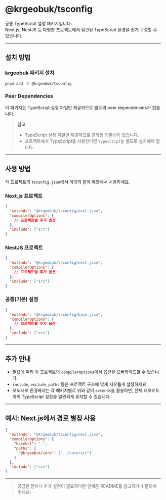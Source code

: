 # @krgeobuk/tsconfig

공통 TypeScript 설정 패키지입니다.  
Next.js, NestJS 등 다양한 프로젝트에서 일관된 TypeScript 환경을 쉽게 구성할 수 있습니다.

---

## 설치 방법

### krgeobuk 패키지 설치

```sh
pnpm add -D @krgeobuk/tsconfig
```

### Peer Dependencies

이 패키지는 TypeScript 설정 파일만 제공하므로 별도의 peer dependencies가 없습니다. 

> **참고**
> - TypeScript 설정 파일만 제공하므로 런타임 의존성이 없습니다.
> - 프로젝트에서 TypeScript를 사용한다면 `typescript`는 별도로 설치해야 합니다.

---

## 사용 방법

각 프로젝트의 `tsconfig.json`에서 아래와 같이 확장해서 사용하세요.

### Next.js 프로젝트

```json
{
  "extends": "@krgeobuk/tsconfig/next.json",
  "compilerOptions": {
    // 프로젝트별 추가 옵션
  },
  "include": ["src"]
}
```

### NestJS 프로젝트

```json
{
  "extends": "@krgeobuk/tsconfig/nest.json",
  "compilerOptions": {
    // 프로젝트별 추가 옵션
  },
  "include": ["src"]
}
```

### 공통(기본) 설정

```json
{
  "extends": "@krgeobuk/tsconfig/base.json",
  "compilerOptions": {
    // 프로젝트별 추가 옵션
  },
  "include": ["src"]
}
```

---

## 추가 안내

- 필요에 따라 각 프로젝트의 `compilerOptions`에서 옵션을 오버라이드할 수 있습니다.
- `include`, `exclude`, `paths` 등은 프로젝트 구조에 맞게 자유롭게 설정하세요.
- 모노레포 환경에서는 각 패키지별로 위와 같이 `extends`를 활용하면, 전체 레포지토리의 TypeScript 설정을 일관되게 유지할 수 있습니다.

---

## 예시: Next.js에서 경로 별칭 사용

```json
{
  "extends": "@krgeobuk/tsconfig/next.json",
  "compilerOptions": {
    "baseUrl": ".",
    "paths": {
      "@krgeobuk/core": ["../core/src"]
    }
  },
  "include": ["src"]
}
```

---

> 궁금한 점이나 추가 설정이 필요하다면 언제든 README를 참고하거나 문의해 주세요!